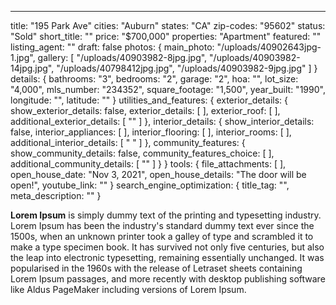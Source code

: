 ---
title: "195 Park Ave"
cities: "Auburn"
states: "CA"
zip-codes: "95602"
status: "Sold"
short_title: ""
price: "$700,000"
properties: "Apartment"
featured: ""
listing_agent: ""
draft: false
photos: {
  main_photo: "/uploads/40902643jpg-1.jpg",
  gallery: [
    "/uploads/40903982-8jpg.jpg",
    "/uploads/40903982-14jpg.jpg",
    "/uploads/40798412jpg.jpg",
    "/uploads/40903982-9jpg.jpg"
  ]
}
details: {
  bathrooms: "3",
  bedrooms: "2",
  garage: "2",
  hoa: "",
  lot_size: "4,000",
  mls_number: "234352",
  square_footage: "1,500",
  year_built: "1990",
  longitude: "",
  latitude: ""
}
utilities_and_features: {
  exterior_details: {
    show_exterior_details: false,
    exterior_details: [ ],
    exterior_roof: [ ],
    additional_exterior_details: [ "" ]
  },
  interior_details: {
    show_interior_details: false,
    interior_appliances: [ ],
    interior_flooring: [ ],
    interior_rooms: [ ],
    additional_interior_details: [ " " ]
  },
  community_features: {
    show_community_details: false,
    community_features_choice: [ ],
    additional_community_details: [ "" ]
  }
}
tools: {
  file_attachments: [ ],
  open_house_date: "Nov 3, 2021",
  open_house_details: "The door will be open!",
  youtube_link: ""
}
search_engine_optimization: {
  title_tag: "",
  meta_description: ""
}

**Lorem Ipsum**&nbsp;is simply dummy text of the printing and typesetting industry. Lorem Ipsum has been the industry's standard dummy text ever since the 1500s, when an unknown printer took a galley of type and scrambled it to make a type specimen book. It has survived not only five centuries, but also the leap into electronic typesetting, remaining essentially unchanged. It was popularised in the 1960s with the release of Letraset sheets containing Lorem Ipsum passages, and more recently with desktop publishing software like Aldus PageMaker including versions of Lorem Ipsum.